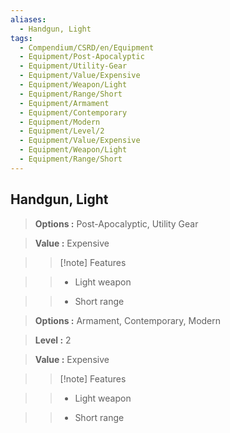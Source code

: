 ```yaml
---
aliases:
  - Handgun, Light
tags:
  - Compendium/CSRD/en/Equipment
  - Equipment/Post-Apocalyptic
  - Equipment/Utility-Gear
  - Equipment/Value/Expensive
  - Equipment/Weapon/Light
  - Equipment/Range/Short
  - Equipment/Armament
  - Equipment/Contemporary
  - Equipment/Modern
  - Equipment/Level/2
  - Equipment/Value/Expensive
  - Equipment/Weapon/Light
  - Equipment/Range/Short
---
```

  
    
## Handgun, Light    
    
>    
> **Options :** Post-Apocalyptic, Utility Gear    
> **Value :** Expensive    
>>[!note] Features    
>> - Light weapon    
>> - Short range    
    
>    
> **Options :** Armament, Contemporary, Modern    
> **Level :** 2    
> **Value :** Expensive    
>>[!note] Features    
>> - Light weapon    
>> - Short range
